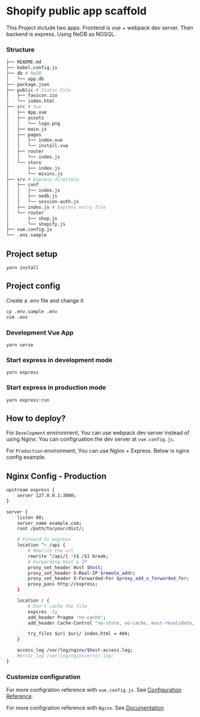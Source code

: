 # Shopify public app scaffold

This Project include two apps. Frontend is vue + webpack dev server. Then backend is express. Using NeDB as NOSQL.

### Structure

```sh
├── README.md
├── babel.config.js
├── db # NeDB
│   └── app.db
├── package.json
├── public # Static File
│   ├── favicon.ico
│   └── index.html
├── src # Vue
│   ├── App.vue
│   ├── assets
│   │   └── logo.png
│   ├── main.js
│   ├── pages
│   │   ├── index.vue
│   │   └── install.vue
│   ├── router
│   │   └── index.js
│   └── store
│       ├── index.js
│       └── mixins.js
├── srv # Express directory
│   ├── conf
│   │   ├── index.js
│   │   ├── nedb.js
│   │   └── session-auth.js
│   ├── index.js # Express entry file
│   └── router
│       ├── shop.js
│       └── shopify.js
├── vue.config.js
└── .env.sample
```

## Project setup
```
yarn install
```

## Project config

Create a .env file and change it
```sh
cp .env.sample .env
vim .env
```

### Development Vue App
```
yarn serve
```

### Start express in development mode
```
yarn express
```

### Start express in production mode
```
yarn express:run
```

## How to deploy?

For `Development` environment, You can use webpack dev server instead of using Nginx. You can configruation the dev server at `vue.config.js`.

For `Production` environment, You can use Nginx + Express. Below is nginx config example.

## Nginx Config - Production

```sh
upstream express {
	server 127.0.0.1:3000;
}

server {
	listen 80;
	server_name example.com;
	root /path/to/your/dist/;

	# Forward to express
	location ^~ /api {
		# Rewrite the url
		rewrite ^/api/(.*)$ /$1 break;
		# Forwarding Host & IP
		proxy_set_header Host $host;
	    proxy_set_header X-Real-IP $remote_addr;
		proxy_set_header X-Forwarded-For $proxy_add_x_forwarded_for;
	    proxy_pass http://express;
	}

	location / {
		# Don't cache the file
		expires -1;
		add_header Pragma "no-cache";
        add_header Cache-Control "no-store, no-cache, must-revalidate, post-check=0, pre-check=0";

        try_files $uri $uri/ index.html = 404;
	}

	access_log /var/log/nginx/$host-access.log;
	#error_log /var/log/nginx/error.log;
}
```

### Customize configuration

For more configration reference with `vue.config.js`. See [Configuration Reference](https://cli.vuejs.org/config/).

For more configration reference with `Nginx`. See [Documentation](https://docs.nginx.com/)